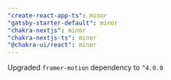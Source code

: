 ```yaml
---
"create-react-app-ts": minor
"gatsby-starter-default": minor
"chakra-nextjs": minor
"chakra-nextjs-ts": minor
"@chakra-ui/react": minor
---
```


Upgraded `framer-motion` dependency to `^4.0.0`
